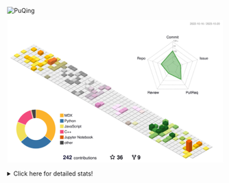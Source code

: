![PuQing](https://user-images.githubusercontent.com/27223114/171565019-9a56fae6-b08b-421f-99db-7e830da42371.png)

![](./profile-3d-contrib/profile-season-animate.svg)

<details>
<summary>Click here for detailed stats!</summary>

<!--START_SECTION:waka-->
![Lines of code](https://img.shields.io/badge/From%20Hello%20World%20I%27ve%20Written-841.6%20thousand%20lines%20of%20code-blue)

**🐱 My GitHub Data** 

> 📦 258.0 kB Used in GitHub's Storage 
 > 
> 🏆 200 Contributions in the Year 2023
 > 
> 🚫 Not Opted to Hire
 > 
> 📜 34 Public Repositories 
 > 
> 🔑 27 Private Repositories 
 > 
**I'm an Early 🐤** 

```text
🌞 Morning                493 commits         ████░░░░░░░░░░░░░░░░░░░░░   15.28 % 
🌆 Daytime                1610 commits        ████████████░░░░░░░░░░░░░   49.89 % 
🌃 Evening                306 commits         ██░░░░░░░░░░░░░░░░░░░░░░░   09.48 % 
🌙 Night                  818 commits         ██████░░░░░░░░░░░░░░░░░░░   25.35 % 
```


📊 **This Week I Spent My Time On** 

```text
💬 Programming Languages: 
RPMSpec                  53 mins             ███████████████░░░░░░░░░░   59.58 % 
Markdown                 36 mins             ██████████░░░░░░░░░░░░░░░   40.42 % 

🔥 Editors: 
VS Code                  53 mins             ███████████████░░░░░░░░░░   59.58 % 
Obsidian                 36 mins             ██████████░░░░░░░░░░░░░░░   40.42 % 

💻 Operating System: 
WSL                      53 mins             ███████████████░░░░░░░░░░   59.58 % 
Windows                  36 mins             ██████████░░░░░░░░░░░░░░░   40.42 % 
```


<!--END_SECTION:waka-->
</details>
